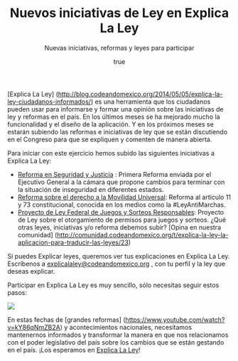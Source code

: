 ﻿---
layout: post

title: Nuevos iniciativas de Ley en Explica La Ley 
subtitle: "Nuevas iniciativas, reformas y leyes para participar"

cover_image: explicalaleynuevas.jpg

author:
  name: Equipo Codeando México
  twitter: codeandomexico
  image: authors/cmx_icon.jpg
---

[Explica La Ley] (http://blog.codeandomexico.org/2014/05/05/explica-la-ley-ciudadanos-informados/)  es una herramienta que los ciudadanos pueden usar para informarse y formar una opinión sobre las iniciativas de ley y reformas en el país. En los últimos meses se ha mejorado mucho la funcionalidad y el diseño de la aplicación. Y en los próximos meses se estarán subiendo las reformas e iniciativas de ley que se están discutiendo en el Congreso para que se expliquen y comenten de manera abierta. 

Para iniciar con este ejercicio hemos subido las siguientes iniciativas a Explica La Ley: 
* [Reforma en Seguridad y Justicia](http://www.explica.la/reforma/reforma-seguridad-justicia/ley/reforma-seguridad-justicia) : Primera Reforma enviada por el Ejecutivo General a la cámara que propone cambios para terminar con la situación de inseguridad en diferentes estados. 
* [Reforma sobre el  derecho a la Movilidad Universal](http://www.explica.la/reforma/reforma-movilidad-universal/ley/reforma-movilidad-universal): Reforma al artículo 11 y 73 constitucional, conocida en los medios como la #LeyAntiMarchas. 
* [Proyecto de Ley Federal de Juegos y Sorteos Responsables](http://www.explica.la/ley/federal-de-juegos-y-sorteos-responsables): Proyecto de Ley sobre el otorgamiento de permisos para juegos y sorteos. 
¿Qué otras leyes, iniciativas y/o reforma debemos subir? [Opina en nuestra comunidad] (http://comunidad.codeandomexico.org/t/explica-la-ley-la-aplicacion-para-traducir-las-leyes/23)

Si puedes Explicar leyes, queremos ver tus explicaciones en Explica La Ley. Escríbenos a [explicalaley@codeandomexico.org](explicalaley@codeandomexico.org) , con tu perfil y la ley que deseas explicar. 

Participar en Explica La Ley es muy sencillo, sólo necesitas seguir estos pasos: 

<div class="full zoomable"><img src="/images/comoexplicalaley.png"></div>

En estas fechas de [grandes reformas] (https://www.youtube.com/watch?v=kY86qNmZB2A) y acontecimientos nacionales, necesitamos mantenernos informados y transformar la manera en que nos relacionamos con el poder legislativo del país sobre los cambios que se están gestando en el país. ¡Los esperamos en [Explica La Ley](www.explica.la/ley)!
